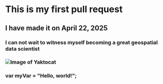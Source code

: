# This is my first pull request 
## I have made it on April 22, 2025
### I can not wait to witness myself becoming a great geospatial data scientist
### ![Image of Yaktocat](https://octodex.github.com/images/yaktocat.png)
### var myVar = "Hello, world!";






